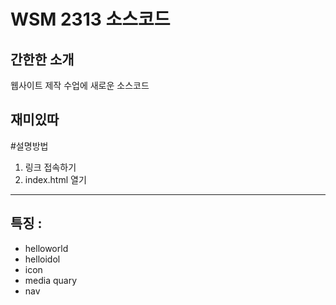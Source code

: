 # WSM 2313 소스코드
## 간한한 소개
웹사이트 제작 수업에 새로운 소스코드

재미있따
---
#설명방법
1. 링크 접속하기
2. index.html 열기
---
## 특징 :
- helloworld
- helloidol
- icon
- media quary
- nav